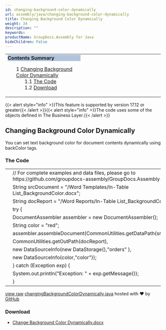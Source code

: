 ```yaml
---
id: changing-background-color-dynamically
url: assembly/java/changing-background-color-dynamically
title: Changing Background Color Dynamically
weight: 34
description: ""
keywords: 
productName: GroupDocs.Assembly for Java
hideChildren: False
---
```

<table class="sectionMacro" border="0" cellpadding="5" cellspacing="0" width="100%"><tbody><tr><td valign="top" width="50%"><div class="panel" style="border-top-width: 1px; border-right-width: 1px; border-bottom-width: 1px; border-left-width: 1px;"><div class="panelHeader" style="border-bottom-width: 1px; background-color: rgb(176, 196, 222);"><b>Contents Summary</b></div><div class="panelContent"><style type="text/css">div.rbtoc1593026733423 { padding-top: 0px; padding-right: 0px; padding-bottom: 0px; padding-left: 0px; }div.rbtoc1593026733423 ul { list-style-type: none; list-style-image: none; margin-left: 0px; }div.rbtoc1593026733423 li { margin-left: 0px; padding-left: 0px; }</style><div class="toc rbtoc1593026733423"><ul class="toc-indentation"><li><span class="TOCOutline">1</span> <a href="#ChangingBackgroundColorDynamically-ChangingBackgroundColorDynamically">Changing Background Color Dynamically</a><ul class="toc-indentation"><li><span class="TOCOutline">1.1</span> <a href="#ChangingBackgroundColorDynamically-TheCode">The Code</a></li><li><span class="TOCOutline">1.2</span> <a href="#ChangingBackgroundColorDynamically-Download">Download</a></li></ul></li></ul></div></div></div></td><td valign="top" width="15%">&nbsp;</td><td valign="top" width="35%">&nbsp;</td></tr></tbody></table>

{{< alert style="info" >}}This feature is supported by version 17.12 or greater{{< /alert >}}{{< alert style="info" >}}The code uses some of the objects defined in The Business Layer.{{< /alert >}}

## Changing Background Color Dynamically

You can set text background color for document contents dynamically using backColor tags.

### The Code

<table class="highlight tab-size js-file-line-container" data-tab-size="8" data-paste-markdown-skip=""><tbody><tr><td id="file-changingbackgroundcolordynamically-java-L1" class="blob-num js-line-number" data-line-number="1"></td><td id="file-changingbackgroundcolordynamically-java-LC1" class="blob-code blob-code-inner js-file-line"><span class="pl-c"><span class="pl-c">//</span> For complete examples and data files, please go to https://github.com/groupdocs-assembly/GroupDocs.Assembly-for-Java</span></td></tr><tr><td id="file-changingbackgroundcolordynamically-java-L2" class="blob-num js-line-number" data-line-number="2"></td><td id="file-changingbackgroundcolordynamically-java-LC2" class="blob-code blob-code-inner js-file-line"><span class="pl-smi">String</span> srcDocument <span class="pl-k">=</span> <span class="pl-s"><span class="pl-pds">"</span>/Word Templates/In-Table List_BackgroundColor.docx<span class="pl-pds">"</span></span>;</td></tr><tr><td id="file-changingbackgroundcolordynamically-java-L3" class="blob-num js-line-number" data-line-number="3"></td><td id="file-changingbackgroundcolordynamically-java-LC3" class="blob-code blob-code-inner js-file-line"><span class="pl-smi">String</span> docReport <span class="pl-k">=</span> <span class="pl-s"><span class="pl-pds">"</span>/Word Reports/In-Table List_BackgroundColor.docx<span class="pl-pds">"</span></span>;</td></tr><tr><td id="file-changingbackgroundcolordynamically-java-L4" class="blob-num js-line-number" data-line-number="4"></td><td id="file-changingbackgroundcolordynamically-java-LC4" class="blob-code blob-code-inner js-file-line"><span class="pl-k">try</span> {</td></tr><tr><td id="file-changingbackgroundcolordynamically-java-L5" class="blob-num js-line-number" data-line-number="5"></td><td id="file-changingbackgroundcolordynamically-java-LC5" class="blob-code blob-code-inner js-file-line"><span class="pl-smi">DocumentAssembler</span> assembler <span class="pl-k">=</span> <span class="pl-k">new</span> <span class="pl-smi">DocumentAssembler</span>();</td></tr><tr><td id="file-changingbackgroundcolordynamically-java-L6" class="blob-num js-line-number" data-line-number="6"></td><td id="file-changingbackgroundcolordynamically-java-LC6" class="blob-code blob-code-inner js-file-line"><span class="pl-smi">String</span> color <span class="pl-k">=</span> <span class="pl-s"><span class="pl-pds">"</span>red<span class="pl-pds">"</span></span>;</td></tr><tr><td id="file-changingbackgroundcolordynamically-java-L7" class="blob-num js-line-number" data-line-number="7"></td><td id="file-changingbackgroundcolordynamically-java-LC7" class="blob-code blob-code-inner js-file-line">assembler<span class="pl-k">.</span>assembleDocument(<span class="pl-smi">CommonUtilities</span><span class="pl-k">.</span>getDataPath(srcDocument),</td></tr><tr><td id="file-changingbackgroundcolordynamically-java-L8" class="blob-num js-line-number" data-line-number="8"></td><td id="file-changingbackgroundcolordynamically-java-LC8" class="blob-code blob-code-inner js-file-line"><span class="pl-smi">CommonUtilities</span><span class="pl-k">.</span>getOutPath(docReport),</td></tr><tr><td id="file-changingbackgroundcolordynamically-java-L9" class="blob-num js-line-number" data-line-number="9"></td><td id="file-changingbackgroundcolordynamically-java-LC9" class="blob-code blob-code-inner js-file-line"><span class="pl-k">new</span> <span class="pl-smi">DataSourceInfo</span>(<span class="pl-k">new</span> <span class="pl-smi">DataStorage</span>(),<span class="pl-s"><span class="pl-pds">"</span>orders<span class="pl-pds">"</span></span> ),</td></tr><tr><td id="file-changingbackgroundcolordynamically-java-L10" class="blob-num js-line-number" data-line-number="10"></td><td id="file-changingbackgroundcolordynamically-java-LC10" class="blob-code blob-code-inner js-file-line"><span class="pl-k">new</span> <span class="pl-smi">DataSourceInfo</span>(color,<span class="pl-s"><span class="pl-pds">"</span>color<span class="pl-pds">"</span></span>));</td></tr><tr><td id="file-changingbackgroundcolordynamically-java-L11" class="blob-num js-line-number" data-line-number="11"></td><td id="file-changingbackgroundcolordynamically-java-LC11" class="blob-code blob-code-inner js-file-line">} <span class="pl-k">catch</span> (<span class="pl-smi">Exception</span> exp) {</td></tr><tr><td id="file-changingbackgroundcolordynamically-java-L12" class="blob-num js-line-number" data-line-number="12"></td><td id="file-changingbackgroundcolordynamically-java-LC12" class="blob-code blob-code-inner js-file-line"><span class="pl-smi">System</span><span class="pl-k">.</span>out<span class="pl-k">.</span>println(<span class="pl-s"><span class="pl-pds">"</span>Exception: <span class="pl-pds">"</span></span> <span class="pl-k">+</span> exp<span class="pl-k">.</span>getMessage());</td></tr><tr><td id="file-changingbackgroundcolordynamically-java-L13" class="blob-num js-line-number" data-line-number="13"></td><td id="file-changingbackgroundcolordynamically-java-LC13" class="blob-code blob-code-inner js-file-line">}</td></tr></tbody></table>

[view raw](https://gist.github.com/GroupDocsGists/4258abbc1ca5ff7b45f1288d20bd4c15/raw/21e8e0e2dc23584cdaafc88466af4c1f87af7125/changingBackgroundColorDynamically.java) [changingBackgroundColorDynamically.java](https://gist.github.com/GroupDocsGists/4258abbc1ca5ff7b45f1288d20bd4c15#file-changingbackgroundcolordynamically-java) hosted with ❤ by [GitHub](https://github.com)

### Download

*   [Change Background Color Dynamically.docx](https://github.com/groupdocs-assembly/GroupDocs.Assembly-for-Java/blob/master/Examples/GroupDocs.Assembly.Examples.Java/Data/Storage/Word%20Templates/In-Table%20List_BackgroundColor.docx)
